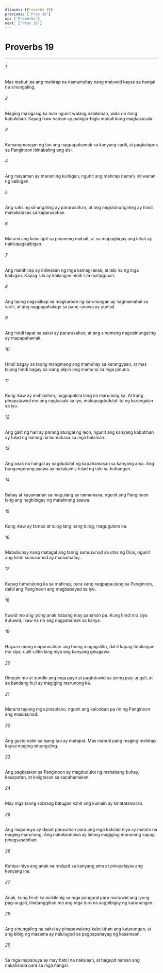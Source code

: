 ```yaml
---
Aliases: [Proverbs 19]
previous: ['Prov 18']
up: ['Proverbs']
next: ['Prov 20']
---
```

# Proverbs 19

***


###### 1 


Mas mabuti pa ang mahirap na namumuhay nang matuwid kaysa sa hangal na sinungaling. 


###### 2 


Maging masigasig ka man ngunit walang nalalaman, wala rin itong kabuluhan. Kapag ikaw naman ay pabigla-bigla madali kang magkakasala. 


###### 3 


Kamangmangan ng tao ang nagpapahamak sa kanyang sarili, at pagkatapos sa Panginoon ibinabaling ang sisi. 


###### 4 


Ang mayaman ay maraming kaibigan, ngunit ang mahirap namaʼy iniiwanan ng kaibigan. 


###### 5 


Ang saksing sinungaling ay parurusahan, at ang nagsisinungaling ay hindi makakatakas sa kaparusahan. 


###### 6 


Marami ang lumalapit sa pinunong mabait, at sa mapagbigay ang lahat ay nakikipagkaibigan. 


###### 7 


Ang mahihirap ay iniiwasan ng mga kamag-anak, at lalo na ng mga kaibigan. Kapag sila ay kailangan hindi sila matagpuan. 


###### 8 


Ang taong nagsisikap na magkaroon ng karunungan ay nagmamahal sa sarili, at ang nagpapahalaga sa pang-unawa ay uunlad. 


###### 9 


Ang hindi tapat na saksi ay parurusahan, at ang sinumang nagsisinungaling ay mapapahamak. 


###### 10 


Hindi bagay sa taong mangmang ang mamuhay sa karangyaan, at mas lalong hindi bagay sa isang alipin ang mamuno sa mga pinuno. 


###### 11 


Kung ikaw ay mahinahon, nagpapakita lang na marunong ka. At kung pinapatawad mo ang nagkasala sa iyo, makapagdudulot ito ng karangalan sa iyo. 


###### 12 


Ang galit ng hari ay parang atungal ng leon, ngunit ang kanyang kabutihan ay tulad ng hamog na bumabasa sa mga halaman. 


###### 13 


Ang anak na hangal ay nagdudulot ng kapahamakan sa kanyang ama. Ang bungangerang asawa ay nakakainis tulad ng tulo sa bubungan. 


###### 14 


Bahay at kayamanan sa magulang ay namamana, ngunit ang Panginoon lang ang nagbibigay ng matalinong asawa. 


###### 15 


Kung ikaw ay tamad at tulog lang nang tulog, magugutom ka. 


###### 16 


Mabubuhay nang matagal ang taong sumusunod sa utos ng Dios, ngunit ang hindi sumusunod ay mamamatay. 


###### 17 


Kapag tumutulong ka sa mahirap, para kang nagpapautang sa Panginoon, dahil ang Panginoon ang magbabayad sa iyo. 


###### 18 


Ituwid mo ang iyong anak habang may panahon pa. Kung hindi mo siya itutuwid, ikaw na rin ang nagpahamak sa kanya. 


###### 19 


Hayaan mong maparusahan ang taong magagalitin, dahil kapag tinulungan mo siya, uulit-ulitin lang niya ang kanyang ginagawa. 


###### 20 


Dinggin mo at sundin ang mga payo at pagtutuwid sa iyong pag-uugali, at sa bandang huli ay magiging marunong ka. 


###### 21 


Marami tayong mga pinaplano, ngunit ang kalooban pa rin ng Panginoon ang masusunod. 


###### 22 


Ang gusto natin sa isang tao ay matapat. Mas mabuti pang maging mahirap kaysa maging sinungaling. 


###### 23 


Ang pagkatakot sa Panginoon ay magdudulot ng mahabang buhay, kasapatan, at kaligtasan sa kapahamakan. 


###### 24 


May mga taong sobrang batugan kahit ang kumain ay kinatatamaran. 


###### 25 


Ang mapanuya ay dapat parusahan para ang mga katulad niya ay matuto na maging marunong. Ang nakakaunawa ay lalong magiging marunong kapag pinagsasabihan. 


###### 26 


Kahiya-hiya ang anak na malupit sa kanyang ama at pinapalayas ang kanyang ina. 


###### 27 


Anak, kung hindi ka makikinig sa mga pangaral para maituwid ang iyong pag-uugali, tinatanggihan mo ang mga turo na nagbibigay ng karunungan. 


###### 28 


Ang sinungaling na saksi ay pinapawalang-kabuluhan ang katarungan, at ang bibig ng masama ay nalulugod sa pagpapahayag ng kasamaan. 


###### 29 


Sa mga mapanuya ay may hatol na nakalaan, at hagupit naman ang nakahanda para sa mga hangal.
